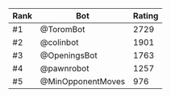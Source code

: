 Rank|Bot|Rating
---|---|---
#1|@ToromBot|2729
#2|@colinbot|1901
#3|@OpeningsBot|1763
#4|@pawnrobot|1257
#5|@MinOpponentMoves|976
